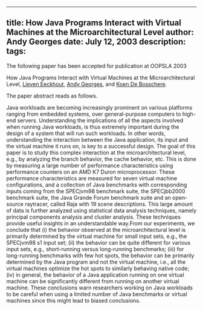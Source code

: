 -----
title:  How Java Programs Interact with Virtual Machines at the Microarchitectural Level
author: Andy Georges
date: July 12, 2003
description: 
tags: 
-----







The following paper has been accepted for publication at OOPSLA 2003


How Java Programs Interact with Virtual Machines at the
Microarchitectural Level, [Lieven
Eeckhout](http://www.elis.ugent.be/~leeckhou), [Andy
Georges](http://itkovian.net/), and [Koen De
Bosschere](http://www.elis.ugent.be/~kdb).


The paper abstract reads as follows.


Java workloads are becoming increasingly prominent on various platforms
ranging from embedded systems, over general-purpose computers to
high-end servers. Understanding the implications of all the aspects
involved when running Java workloads, is thus extremely important during
the design of a system that will run such workloads. In other words,
understanding the interaction between the Java application, its input
and the virtual machine it runs on, is key to a successful design. The
goal of this paper is to study this complex interaction at the
microarchitectural level, e.g., by analyzing the branch behavior, the
cache behavior, etc. This is done by measuring a large number of
performance characteristics using performance counters on an AMD K7
Duron microprocessor. These performance characteristics are measured for
seven virtual machine configurations, and a collection of Java
benchmarks with corresponding inputs coming from the SPECjvm98 benchmark
suite, the SPECjbb2000 benchmark suite, the Java Grande Forum benchmark
suite and an open-source raytracer, called Raja with 19 scene
descriptions. This large amount of data is further analyzed using
statistical data analysis techniques, namely principal components
analysis and cluster analysis. These techniques provide useful insights
in an understandable way.From our experiments, we conclude that (i) the
behavior observed at the microarchitectural level is primarily
determined by the virtual machine for small input sets, e.g., the
SPECjvm98 s1 input set; (ii) the behavior can be quite different for
various input sets, e.g., short-running versus long-running benchmarks;
(iii) for long-running benchmarks with few hot spots, the behavior can
be primarily determined by the Java program and not the virtual machine,
i.e., all the virtual machines optimize the hot spots to similarly
behaving native code; (iv) in general, the behavior of a Java
application running on one virtual machine can be significantly
different from running on another virtual machine. These conclusions
warn researchers working on Java workloads to be careful when using a
limited number of Java benchmarks or virtual machines since this might
lead to biased conclusions.




